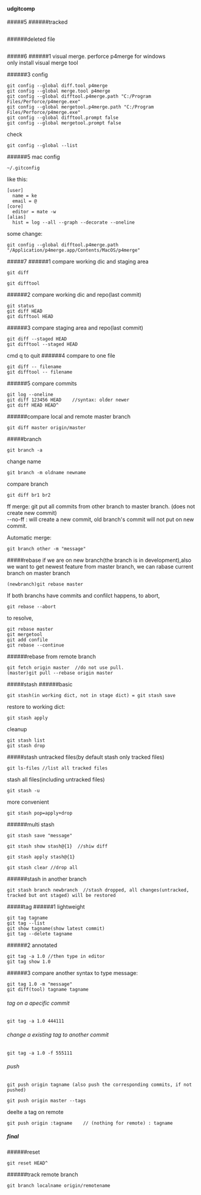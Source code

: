 #### udgitcomp

#####5
######tracked
```
```
######deleted file
```

```
#####6
######1 visual merge.
perforce p4merge for windows  
only install visual merge tool

######3 config
```
git config --global diff.tool p4merge
git config --global merge.tool p4merge
git config --global difftool.p4merge.path "C:/Program Files/Perforce/p4merge.exe"
git config --global mergetool.p4merge.path "C:/Program Files/Perforce/p4merge.exe"
git config --global difftool.prompt false
git config --global mergetool.prompt false
```
check
```
git config --global --list
```
######5 mac config
```
~/.gitconfig
```

like this:
```
[user]
  name = ke
  email = @
[core]
  editor = mate -w
[alias]
  hist = log --all --graph --decorate --oneline
```

some change:
```
git config --global difftool.p4merge.path "/Application/p4merge.app/Contents/MacOS/p4merge"
```

#####7
######1 compare working dic and staging area
```
git diff 
```
```
git difftool
```
######2 compare working dic and repo(last commit)
```
git status
git diff HEAD
git difftool HEAD
```
######3 compare staging area and repo(last commit) 
``` 
git diff --staged HEAD
git difftool --staged HEAD
```
cmd q to quit
######4 compare to one file
```
git diff -- filename
git difftool -- filename
```
######5 compare commits
```
git log --oneline
git diff 123456 HEAD    //syntax: older newer
git diff HEAD HEAD^
```
######compare local and remote master branch
```
git diff master origin/master
```
#####branch

```
git branch -a
```
change name
```
git branch -m oldname newname
```
compare branch
```
git diff br1 br2
```
ff merge: git put all commits from other branch to master branch. (does not create new commit)  
--no-ff : will create a new commit, old branch's commit will not put on new commit.  

Automatic merge:
```
git branch other -m "message"
```
#####rebase
if we are on new branch(the branch is in development),also we want to get newest feature from master branch, we can rabase current branch on master branch
```
(newbranch)git rebase master
```
If both branchs have commits and confilct happens, to abort,
```
git rebase --abort
```
to resolve,
```
git rebase master
git mergetool
git add confile
git rebase --continue
```
######rebase from remote branch
```
git fetch origin master  //do not use pull.
(master)git pull --rebase origin master
```
#####stash
######basic
```
git stash(in working dict, not in stage dict) = git stash save
```
restore to working dict:
```
git stash apply
```
cleanup
```
git stash list 
git stash drop
```

#####stash untracked files(by default stash only tracked files)
```
git ls-files //list all tracked files
```

stash all files(including untracked files)
```
git stash -u
```
more convenient
```
git stash pop=apply+drop
```
######multi stash
```
git stash save "message"
```
```
git stash show stash@{1}  //shiw diff
```
```
git stash apply stash@{1}
```
```
git stash clear //drop all
```
######stash in another branch
```
git stash branch newbranch  //stash dropped, all changes(untracked, tracked but ont staged) will be restored
```
#####tag
######1 lightweight
```
git tag tagname
git tag --list
git show tagname(show latest commit)
git tag --delete tagname
```
######2 annotated
```
git tag -a 1.0 //then type in editor
git tag show 1.0
```
######3 compare
another syntax to type message:
```
git tag 1.0 -m "message"
git diff(tool) tagname tagname
```
###### tag on a apecific commit
```
git tag -a 1.0 444111
```
###### change a existing tag to another commit
```
git tag -a 1.0 -f 555111
```
###### push
```
git push origin tagname (also push the corresponding commits, if not pushed)
```
```
git push origin master --tags
```
deelte a tag on remote
```
git push origin :tagname    // (nothing for remote) : tagname
```
##### final
######reset
```
git reset HEAD^
```
######track remote branch
```
git branch localname origin/remotename
```
